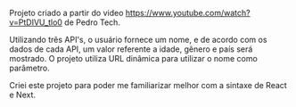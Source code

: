 Projeto criado a partir do video https://www.youtube.com/watch?v=PtDIVU_tlo0 de Pedro Tech.

Utilizando três API's, o usuário fornece um nome, e de acordo com os dados de cada API, um valor referente a idade,
gênero e país será mostrado.
O projeto utiliza URL dinâmica para utilizar o nome como parâmetro.

Criei este projeto para poder me familiarizar melhor com a sintaxe de React e Next.